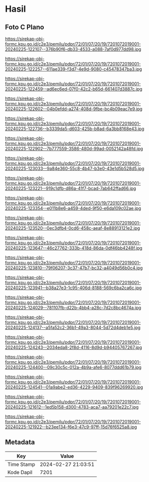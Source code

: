 # Hasil

## Foto C Plano

https://sirekap-obj-formc.kpu.go.id/c2e3/pemilu/pdpr/72/01/07/20/19/7201072019001-20240225-122107--376b90f6-db33-4533-a088-7af0d977dd98.jpg

https://sirekap-obj-formc.kpu.go.id/c2e3/pemilu/pdpr/72/01/07/20/19/7201072019001-20240225-122257--611ae339-f3d7-4e9d-9080-c45478347ba3.jpg

https://sirekap-obj-formc.kpu.go.id/c2e3/pemilu/pdpr/72/01/07/20/19/7201072019001-20240225-122459--ad6ec6ed-07f0-42c2-b65d-661407d3887c.jpg

https://sirekap-obj-formc.kpu.go.id/c2e3/pemilu/pdpr/72/01/07/20/19/7201072019001-20240225-122602--04b0efdd-a274-408d-9fbe-bc4b09eac7e9.jpg

https://sirekap-obj-formc.kpu.go.id/c2e3/pemilu/pdpr/72/01/07/20/19/7201072019001-20240225-122736--b3339da5-d603-425b-b8ad-6a3bb8168e43.jpg

https://sirekap-obj-formc.kpu.go.id/c2e3/pemilu/pdpr/72/01/07/20/19/7201072019001-20240225-122902--7b777559-3586-480d-99ad-0052142a48fd.jpg

https://sirekap-obj-formc.kpu.go.id/c2e3/pemilu/pdpr/72/01/07/20/19/7201072019001-20240225-123033--9a84e360-55c8-4b47-b3e0-43e1d5b528d5.jpg

https://sirekap-obj-formc.kpu.go.id/c2e3/pemilu/pdpr/72/01/07/20/19/7201072019001-20240225-123221--919c1dfb-d86a-41f7-bcad-7ab642ffad66.jpg

https://sirekap-obj-formc.kpu.go.id/c2e3/pemilu/pdpr/72/01/07/20/19/7201072019001-20240225-123354--e011b8e6-a459-4ded-9f50-e6da109c02ae.jpg

https://sirekap-obj-formc.kpu.go.id/c2e3/pemilu/pdpr/72/01/07/20/19/7201072019001-20240225-123520--0ec3dfb4-0cd6-458c-aeaf-8e88913121e2.jpg

https://sirekap-obj-formc.kpu.go.id/c2e3/pemilu/pdpr/72/01/07/20/19/7201072019001-20240225-123647--46c27762-333b-418d-86da-0df46bb4248f.jpg

https://sirekap-obj-formc.kpu.go.id/c2e3/pemilu/pdpr/72/01/07/20/19/7201072019001-20240225-123810--79f06207-3c37-47b7-bc32-a4049d56b0c4.jpg

https://sirekap-obj-formc.kpu.go.id/c2e3/pemilu/pdpr/72/01/07/20/19/7201072019001-20240225-123941--b38a27e3-1c95-406d-8188-569c6ba2ca6c.jpg

https://sirekap-obj-formc.kpu.go.id/c2e3/pemilu/pdpr/72/01/07/20/19/7201072019001-20240225-124029--781107fb-d22b-4bb4-a28c-7d2c8bc4674a.jpg

https://sirekap-obj-formc.kpu.go.id/c2e3/pemilu/pdpr/72/01/07/20/19/7201072019001-20240225-124137--a5fa52c2-36b1-49a3-8044-5d72d4deb1e5.jpg

https://sirekap-obj-formc.kpu.go.id/c2e3/pemilu/pdpr/72/01/07/20/19/7201072019001-20240225-124243--2034eda8-2f8d-4116-8d9d-b94405767267.jpg

https://sirekap-obj-formc.kpu.go.id/c2e3/pemilu/pdpr/72/01/07/20/19/7201072019001-20240225-124400--09c30c5c-012a-4b9a-afe6-8077ddd61b79.jpg

https://sirekap-obj-formc.kpu.go.id/c2e3/pemilu/pdpr/72/01/07/20/19/7201072019001-20240225-124541--01a9abe2-ed36-4229-9409-839f96269920.jpg

https://sirekap-obj-formc.kpu.go.id/c2e3/pemilu/pdpr/72/01/07/20/19/7201072019001-20240225-121612--1ed5b158-d300-4783-aca7-aa79201e22c7.jpg

https://sirekap-obj-formc.kpu.go.id/c2e3/pemilu/pdpr/72/01/07/20/19/7201072019001-20240225-121922--b23ee134-f6e3-47c9-97ff-15d76f6525a8.jpg


## Metadata

| Key        | Value               |
| ---------- | ------------------- |
| Time Stamp | 2024-02-27 21:03:51 |
| Kode Dapil | 7201                |



